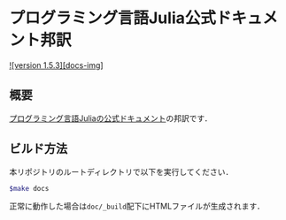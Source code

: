 # プログラミング言語Julia公式ドキュメント邦訳

[![version 1.5.3][docs-img]](https://julia-doc-ja.github.io/)

## 概要

[プログラミング言語Juliaの公式ドキュメント](https://docs.julialang.org/en/v1/)の邦訳です．

## ビルド方法

本リポジトリのルートディレクトリで以下を実行してください．

```bash
$make docs
```

正常に動作した場合は`doc/_build`配下にHTMLファイルが生成されます．
